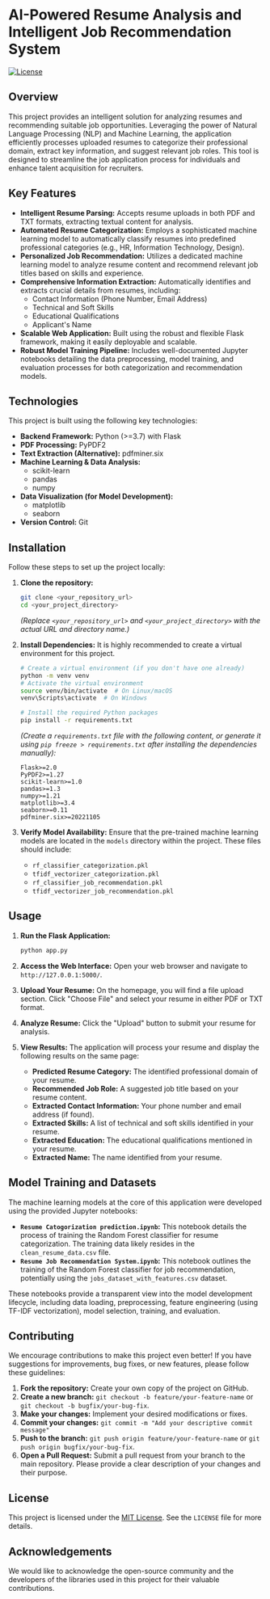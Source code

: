# AI-Powered Resume Analysis and Intelligent Job Recommendation System

[![License](https://img.shields.io/badge/License-MIT-yellow.svg)](https://opensource.org/licenses/MIT)

## Overview

This project provides an intelligent solution for analyzing resumes and recommending suitable job opportunities. Leveraging the power of Natural Language Processing (NLP) and Machine Learning, the application efficiently processes uploaded resumes to categorize their professional domain, extract key information, and suggest relevant job roles. This tool is designed to streamline the job application process for individuals and enhance talent acquisition for recruiters.

## Key Features

* **Intelligent Resume Parsing:** Accepts resume uploads in both PDF and TXT formats, extracting textual content for analysis.
* **Automated Resume Categorization:** Employs a sophisticated machine learning model to automatically classify resumes into predefined professional categories (e.g., HR, Information Technology, Design).
* **Personalized Job Recommendation:** Utilizes a dedicated machine learning model to analyze resume content and recommend relevant job titles based on skills and experience.
* **Comprehensive Information Extraction:** Automatically identifies and extracts crucial details from resumes, including:
    * Contact Information (Phone Number, Email Address)
    * Technical and Soft Skills
    * Educational Qualifications
    * Applicant's Name
* **Scalable Web Application:** Built using the robust and flexible Flask framework, making it easily deployable and scalable.
* **Robust Model Training Pipeline:** Includes well-documented Jupyter notebooks detailing the data preprocessing, model training, and evaluation processes for both categorization and recommendation models.

## Technologies

This project is built using the following key technologies:

* **Backend Framework:** Python (>=3.7) with Flask
* **PDF Processing:** PyPDF2
* **Text Extraction (Alternative):** pdfminer.six
* **Machine Learning & Data Analysis:**
    * scikit-learn
    * pandas
    * numpy
* **Data Visualization (for Model Development):**
    * matplotlib
    * seaborn
* **Version Control:** Git

## Installation

Follow these steps to set up the project locally:

1.  **Clone the repository:**
    ```bash
    git clone <your_repository_url>
    cd <your_project_directory>
    ```
    *(Replace `<your_repository_url>` and `<your_project_directory>` with the actual URL and directory name.)*

2.  **Install Dependencies:**
    It is highly recommended to create a virtual environment for this project.
    ```bash
    # Create a virtual environment (if you don't have one already)
    python -m venv venv
    # Activate the virtual environment
    source venv/bin/activate  # On Linux/macOS
    venv\Scripts\activate  # On Windows

    # Install the required Python packages
    pip install -r requirements.txt
    ```
    *(Create a `requirements.txt` file with the following content, or generate it using `pip freeze > requirements.txt` after installing the dependencies manually):*
    ```
    Flask>=2.0
    PyPDF2>=1.27
    scikit-learn>=1.0
    pandas>=1.3
    numpy>=1.21
    matplotlib>=3.4
    seaborn>=0.11
    pdfminer.six>=20221105
    ```

3.  **Verify Model Availability:**
    Ensure that the pre-trained machine learning models are located in the `models` directory within the project. These files should include:
    * `rf_classifier_categorization.pkl`
    * `tfidf_vectorizer_categorization.pkl`
    * `rf_classifier_job_recommendation.pkl`
    * `tfidf_vectorizer_job_recommendation.pkl`

## Usage

1.  **Run the Flask Application:**
    ```bash
    python app.py
    ```

2.  **Access the Web Interface:**
    Open your web browser and navigate to `http://127.0.0.1:5000/`.

3.  **Upload Your Resume:**
    On the homepage, you will find a file upload section. Click "Choose File" and select your resume in either PDF or TXT format.

4.  **Analyze Resume:**
    Click the "Upload" button to submit your resume for analysis.

5.  **View Results:**
    The application will process your resume and display the following results on the same page:
    * **Predicted Resume Category:** The identified professional domain of your resume.
    * **Recommended Job Role:** A suggested job title based on your resume content.
    * **Extracted Contact Information:** Your phone number and email address (if found).
    * **Extracted Skills:** A list of technical and soft skills identified in your resume.
    * **Extracted Education:** The educational qualifications mentioned in your resume.
    * **Extracted Name:** The name identified from your resume.

## Model Training and Datasets

The machine learning models at the core of this application were developed using the provided Jupyter notebooks:

* **`Resume Catogorization prediction.ipynb`:** This notebook details the process of training the Random Forest classifier for resume categorization. The training data likely resides in the `clean_resume_data.csv` file.
* **`Resume Job Recommendation System.ipynb`:** This notebook outlines the training of the Random Forest classifier for job recommendation, potentially using the `jobs_dataset_with_features.csv` dataset.

These notebooks provide a transparent view into the model development lifecycle, including data loading, preprocessing, feature engineering (using TF-IDF vectorization), model selection, training, and evaluation.

## Contributing

We encourage contributions to make this project even better! If you have suggestions for improvements, bug fixes, or new features, please follow these guidelines:

1.  **Fork the repository:** Create your own copy of the project on GitHub.
2.  **Create a new branch:** `git checkout -b feature/your-feature-name` or `git checkout -b bugfix/your-bug-fix`.
3.  **Make your changes:** Implement your desired modifications or fixes.
4.  **Commit your changes:** `git commit -m "Add your descriptive commit message"`
5.  **Push to the branch:** `git push origin feature/your-feature-name` or `git push origin bugfix/your-bug-fix`.
6.  **Open a Pull Request:** Submit a pull request from your branch to the main repository. Please provide a clear description of your changes and their purpose.

## License

This project is licensed under the [MIT License](LICENSE). See the `LICENSE` file for more details.

## Acknowledgements

We would like to acknowledge the open-source community and the developers of the libraries used in this project for their valuable contributions.
